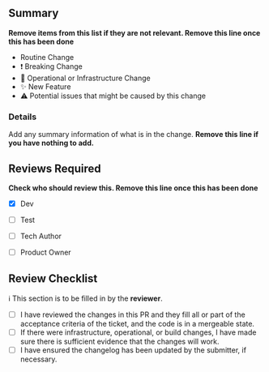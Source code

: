 ## Summary
**Remove items from this list if they are not relevant. Remove this line once this has been done**
* Routine Change
* :exclamation: Breaking Change
* :robot: Operational or Infrastructure Change
* :sparkles: New Feature
* :warning: Potential issues that might be caused by this change

### Details
Add any summary information of what is in the change. **Remove this line if you have nothing to add.**


## Reviews Required
**Check who should review this. Remove this line once this has been done**
* [x] Dev
* [ ] Test
* [ ] Tech Author
* [ ] Product Owner


## Review Checklist
:information_source: This section is to be filled in by the **reviewer**.

* [ ] I have reviewed the changes in this PR and they fill all or part of the acceptance criteria of the ticket, and the code is in a mergeable state.
* [ ] If there were infrastructure, operational, or build changes, I have made sure there is sufficient evidence that the changes will work.
* [ ] I have ensured the changelog has been updated by the submitter, if necessary.
